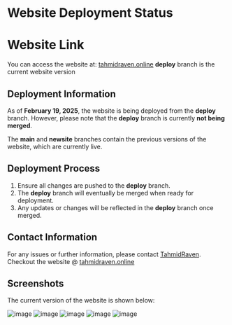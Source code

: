 # Website Deployment Status

# Website Link

You can access the website at: [tahmidraven.online](https://tahmidraven.online)
**deploy** branch is the current website version 

## Deployment Information

As of **February 19, 2025**, the website is being deployed from the **deploy** branch. However, please note that the **deploy** branch is currently **not being merged**. 

The **main** and **newsite** branches contain the previous versions of the website, which are currently live.

## Deployment Process

1. Ensure all changes are pushed to the **deploy** branch.
2. The **deploy** branch will eventually be merged when ready for deployment.
3. Any updates or changes will be reflected in the **deploy** branch once merged.

## Contact Information

For any issues or further information, please contact [TahmidRaven](https://github.com/TahmidRaven).
Checkout the website @  [tahmidraven.online](https://tahmidraven.online)

## Screenshots

The current version of the website is shown below: 

![image](https://github.com/user-attachments/assets/aad26fae-92a4-49c6-aa36-ebb0ec04f9cd)
![image](https://github.com/user-attachments/assets/53dc8401-0dda-438b-a6fb-6dcc4b990483)
![image](https://github.com/user-attachments/assets/81446dea-67bc-4b63-933f-46ec666053a0)
![image](https://github.com/user-attachments/assets/e38f5de2-3519-43f6-b04f-f6d85c8e4a89)
![image](https://github.com/user-attachments/assets/a30a5493-7f7e-49df-8b31-28e0aacd2cfb)


